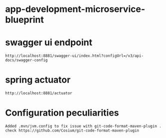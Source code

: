 # app-development-microservice-blueprint

# swagger ui endpoint
    http://localhost:8881/swagger-ui/index.html?configUrl=/v3/api-docs/swagger-config
# spring actuator 
    http://localhost:8881/actuator


# Configuration peculiarities
    Added .mvn/jvm.config to fix issue with git-code-format-maven-plugin . check https://github.com/Cosium/git-code-format-maven-plugin